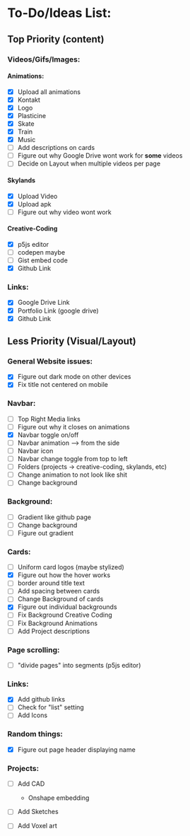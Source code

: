 # To-Do/Ideas List:

## Top Priority (content)

### Videos/Gifs/Images:

#### Animations:
- [x] Upload all animations
- [x] Kontakt
- [x] Logo
- [x] Plasticine
- [x] Skate
- [x] Train
- [x] Music
- [ ] Add descriptions on cards
- [ ] Figure out why Google Drive wont work for **some** videos
- [ ] Decide on Layout when multiple videos per page

#### Skylands
- [x] Upload Video
- [x] Upload apk
- [ ] Figure out why video wont work

#### Creative-Coding
- [x] p5js editor
- [ ] codepen maybe
- [ ] Gist embed code
- [x] Github Link

### Links:
- [x] Google Drive Link
- [x] Portfolio Link (google drive)
- [x] Github Link

## Less Priority (Visual/Layout)

### General Website issues:
- [x] Figure out dark mode on other devices
- [x] Fix title not centered on mobile

### Navbar:
- [ ] Top Right Media links
- [ ] Figure out why it closes on animations
- [x] Navbar toggle on/off
- [ ] Navbar animation --> from the side
- [ ] Navbar icon
- [ ] Navbar change toggle from top to left
- [ ] Folders (projects -> creative-coding, skylands, etc)
- [ ] Change animation to not look like shit
- [ ] Change background

### Background:
- [ ] Gradient like github page
- [ ] Change background
- [ ] Figure out gradient

### Cards:
- [ ] Uniform card logos (maybe stylized)
- [x] Figure out how the hover works
- [ ] border around title text
- [ ] Add spacing between cards
- [ ] Change Background of cards
- [x] Figure out individual backgrounds
- [ ] Fix Background Creative Coding
- [ ] Fix Background Animations
- [ ] Add Project descriptions

### Page scrolling:
- [ ] "divide pages" into segments (p5js editor)

### Links:
- [x] Add github links
- [ ] Check for "list" setting
- [ ] Add Icons

### Random things:
- [x] Figure out page header displaying name

### Projects:
- [ ] Add CAD
    - Onshape embedding
- [ ] Add Sketches
- [ ] Add Voxel art


